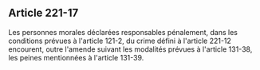 Article 221-17
----
Les personnes morales déclarées responsables pénalement, dans les conditions
prévues à l'article 121-2, du crime défini à l'article 221-12 encourent, outre
l'amende suivant les modalités prévues à l'article 131-38, les peines
mentionnées à l'article 131-39.
